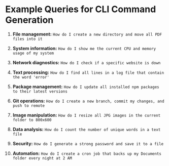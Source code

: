# Example Queries for CLI Command Generation

1. **File management:**
   `How do I create a new directory and move all PDF files into it`

2. **System information:**
   `How do I show me the current CPU and memory usage of my system`

3. **Network diagnostics:**
   `How do I check if a specific website is down`

4. **Text processing:**
   `How do I find all lines in a log file that contain the word 'error'`

5. **Package management:**
   `How do I update all installed npm packages to their latest versions`

6. **Git operations:**
   `How do I create a new branch, commit my changes, and push to remote`

7. **Image manipulation:**
   `How do I resize all JPG images in the current folder to 800x600`

8. **Data analysis:**
   `How do I count the number of unique words in a text file`

9. **Security:**
   `How do I generate a strong password and save it to a file`

10. **Automation:**
    `How do I create a cron job that backs up my Documents folder every night at 2 AM`
